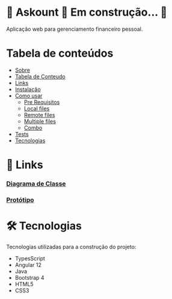 # 🚧 Askount 🚀 Em construção... 🚧
Aplicação web para gerenciamento financeiro pessoal.

Tabela de conteúdos
=================
<!--ts-->
   * [Sobre](#Sobre)
   * [Tabela de Conteudo](#tabela-de-conteudo)
   * [Links](#links)
   * [Instalação](#instalacao)
   * [Como usar](#como-usar)
      * [Pre Requisitos](#pre-requisitos)
      * [Local files](#local-files)
      * [Remote files](#remote-files)
      * [Multiple files](#multiple-files)
      * [Combo](#combo)
   * [Tests](#testes)
   * [Tecnologias](#tecnologias)
<!--te-->



<h1 id="links">🔗 Links</h1>

### [Diagrama de Classe](https://lucid.app/lucidchart/5ec5aa05-c0e5-4e82-b594-1925db505bcb/edit?viewport_loc=-340%2C-44%2C3193%2C1533%2CHWEp-vi-RSFO&invitationId=inv_7729a905-74c6-4b82-867b-eee821d26ada)
### [Protótipo](https://lucid.app/lucidspark/4c4de0fe-5936-4fc2-a66b-f5cbe323a476/edit?viewport_loc=-4647%2C-4569%2C17975%2C8772%2C0_0&invitationId=inv_a143e333-2aa7-431a-b573-2b955e0f5865)

<h1 id="tecnologias">🛠 Tecnologias</h1>
  
Tecnologias utilizadas para a construção do projeto:
- TypesScript
- Angular 12
- Java
- Bootstrap 4
- HTML5
- CSS3
